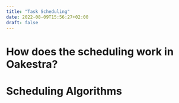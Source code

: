 ```yaml
---
title: "Task Scheduling"
date: 2022-08-09T15:56:27+02:00
draft: false
---
```


# How does the scheduling work in Oakestra?

# Scheduling Algorithms




